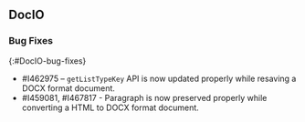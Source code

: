 ## DocIO

### Bug Fixes
{:#DocIO-bug-fixes}

* \#I462975 – `getListTypeKey` API is now updated properly while resaving a DOCX format document.
* \#I459081, \#I467817 - Paragraph is now preserved properly while converting a HTML to DOCX format document.